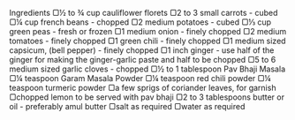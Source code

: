 Ingredients
▢½ to ¾ cup cauliflower florets
▢2 to 3 small carrots - cubed
▢¼ cup french beans - chopped
▢2 medium potatoes - cubed
▢⅓ cup green peas - fresh or frozen
▢1 medium onion - finely chopped
▢2 medium tomatoes - finely chopped
▢1 green chili - finely chopped
▢1 medium sized capsicum, (bell pepper) - finely chopped
▢1 inch ginger - use half of the ginger for making the ginger-garlic paste and half to be chopped
▢5 to 6 medium sized garlic cloves - chopped
▢½ to 1 tablespoon Pav Bhaji Masala
▢¼ teaspoon Garam Masala Powder
▢¼ teaspoon red chili powder
▢¼ teaspoon turmeric powder
▢a few sprigs of coriander leaves, for garnish
▢chopped lemon to be served with pav bhaji
▢2 to 3 tablespoons butter or oil - preferably amul butter
▢salt as required
▢water as required
